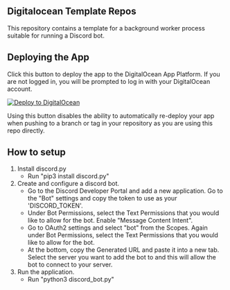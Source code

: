 ## Digitalocean Template Repos
This repository contains a template for a background worker process suitable for running a Discord bot.

## Deploying the App

Click this button to deploy the app to the DigitalOcean App Platform. If you are not logged in, you will be prompted to log in with your DigitalOcean account.

[![Deploy to DigitalOcean](https://www.deploytodo.com/do-btn-blue.svg)](https://cloud.digitalocean.com/apps/new?repo=https://github.com/digitalocean/template-discord-bot-worker/tree/main)

Using this button disables the ability to automatically re-deploy your app when pushing to a branch or tag in your repository as you are using this repo directly.

## How to setup 
1. Install discord.py
    - Run "pip3 install discord.py"
2. Create and configure a discord bot.
    - Go to the Discord Developer Portal and add a new application. Go to the "Bot" settings and copy the token to use as your 'DISCORD_TOKEN'.
    - Under Bot Permissions, select the Text Permissions that you would like to allow for the bot. Enable "Message Content Intent".
    - Go to OAuth2 settings and select "bot" from the Scopes. Again under Bot Permissions, select the Text Permissions that you would like to allow for the bot.
    - At the bottom, copy the Generated URL and paste it into a new tab. Select the server you want to add the bot to and this will allow the bot to connect to your server.
3. Run the application.
    - Run "python3 discord_bot.py"
